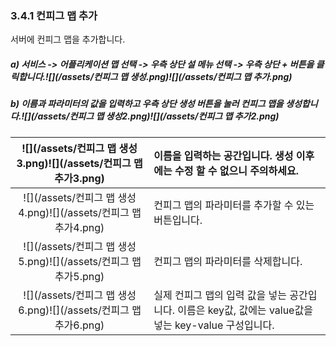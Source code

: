 ### 3.4.1 컨피그 맵 추가

서버에 컨피그 맵을 추가합니다.

##### a\) 서비스 -&gt; 어플리케이션 맵 선택 -&gt;  우측 상단 설 메뉴 선택 -&gt; 우측 상단 + 버튼을 클릭합니다.![](/assets/컨피그 맵 생성.png)![](/assets/컨피그 맵 추가.png)

##### b\) 이름과 파라미터의 값을 입력하고 우측 상단 생성 버튼을 눌러 컨피그 맵을 생성합니다.![](/assets/컨피그 맵 생성2.png)![](/assets/컨피그 맵 추가2.png)

| ![](/assets/컨피그 맵 생성3.png)![](/assets/컨피그 맵 추가3.png) | 이름을 입력하는 공간입니다. 생성 이후에는 수정 할 수 없으니 주의하세요. |
| :---: | :--- |
| ![](/assets/컨피그 맵 생성4.png)![](/assets/컨피그 맵 추가4.png) | 컨피그 맵의 파라미터를 추가할 수 있는 버튼입니다. |
| ![](/assets/컨피그 맵 생성5.png)![](/assets/컨피그 맵 추가5.png) | 컨피그 맵의 파라미터를 삭제합니다. |
| ![](/assets/컨피그 맵 생성6.png)![](/assets/컨피그 맵 추가6.png) | 실제 컨피그 맵의 입력 값을 넣는 공간입니다. 이름은 key값, 값에는 value값을 넣는 key-value 구성입니다. |



